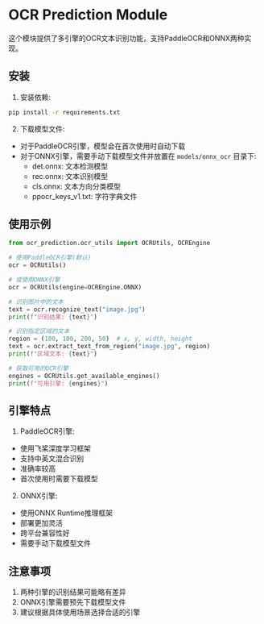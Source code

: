 # OCR Prediction Module

这个模块提供了多引擎的OCR文本识别功能，支持PaddleOCR和ONNX两种实现。

## 安装

1. 安装依赖:
```bash
pip install -r requirements.txt
```

2. 下载模型文件:
- 对于PaddleOCR引擎，模型会在首次使用时自动下载
- 对于ONNX引擎，需要手动下载模型文件并放置在 `models/onnx_ocr` 目录下:
  - det.onnx: 文本检测模型
  - rec.onnx: 文本识别模型
  - cls.onnx: 文本方向分类模型
  - ppocr_keys_v1.txt: 字符字典文件

## 使用示例

```python
from ocr_prediction.ocr_utils import OCRUtils, OCREngine

# 使用PaddleOCR引擎(默认)
ocr = OCRUtils()

# 或使用ONNX引擎
ocr = OCRUtils(engine=OCREngine.ONNX)

# 识别图片中的文本
text = ocr.recognize_text("image.jpg")
print(f"识别结果: {text}")

# 识别指定区域的文本
region = (100, 100, 200, 50)  # x, y, width, height
text = ocr.extract_text_from_region("image.jpg", region)
print(f"区域文本: {text}")

# 获取可用的OCR引擎
engines = OCRUtils.get_available_engines()
print(f"可用引擎: {engines}")
```

## 引擎特点

1. PaddleOCR引擎:
- 使用飞桨深度学习框架
- 支持中英文混合识别
- 准确率较高
- 首次使用时需要下载模型

2. ONNX引擎:
- 使用ONNX Runtime推理框架
- 部署更加灵活
- 跨平台兼容性好
- 需要手动下载模型文件

## 注意事项

1. 两种引擎的识别结果可能略有差异
2. ONNX引擎需要预先下载模型文件
3. 建议根据具体使用场景选择合适的引擎
